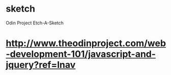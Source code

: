 # sketch
Odin Project Etch-A-Sketch

# http://www.theodinproject.com/web-development-101/javascript-and-jquery?ref=lnav